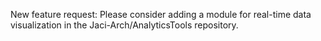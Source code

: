 New feature request: Please consider adding a module for real-time data visualization in the Jaci-Arch/AnalyticsTools repository.
